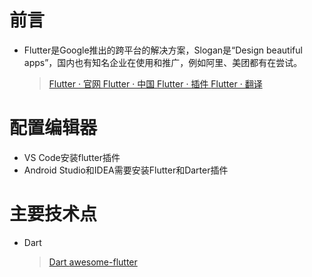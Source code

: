 # 前言
- Flutter是Google推出的跨平台的解决方案，Slogan是“Design beautiful apps”，国内也有知名企业在使用和推广，例如阿里、美团都有在尝试。

    > [ Flutter · 官网 ](https://flutter.dev)
    > [ Flutter · 中国 ](https://flutter-io.cn)
    > [ Flutter · 插件 ](https://pub.flutter-io.cn)
    > [ Flutter · 翻译 ](https://flutterchina.club/docs)


# 配置编辑器
- VS Code安装flutter插件
- Android Studio和IDEA需要安装Flutter和Darter插件


# 主要技术点
- Dart
    > [ Dart ](https://dart.dev/guides/language/language-tour)
    > [ awesome-flutter ](https://github.com/Solido/awesome-flutter)